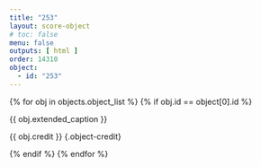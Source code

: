 ```yaml
---
title: "253"
layout: score-object
# toc: false
menu: false
outputs: [ html ]
order: 14310
object:
  - id: "253"
---
```


{% for obj in objects.object_list %}
{% if obj.id == object[0].id %}

{{ obj.extended_caption }}

{{ obj.credit }} {.object-credit}

{% endif %}
{% endfor %}
